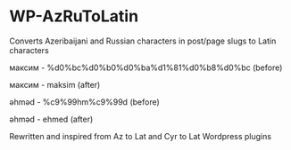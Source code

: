 ﻿# WP-AzRuToLatin
Converts Azeribaijani and Russian characters in post/page slugs to Latin characters

максим - %d0%bc%d0%b0%d0%ba%d1%81%d0%b8%d0%bc (before)

максим - maksim (after)


əhməd - %c9%99hm%c9%99d (before)

əhməd - ehmed (after)

Rewritten and inspired from Az to Lat and Cyr to Lat Wordpress plugins
